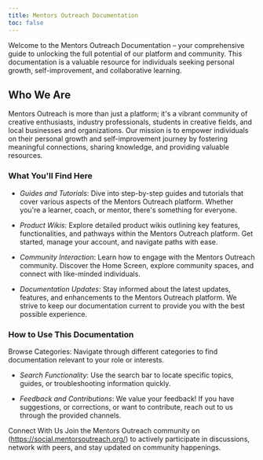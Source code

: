 ```yaml
---
title: Mentors Outreach Documentation
toc: false
---
```


Welcome to the Mentors Outreach Documentation – your comprehensive guide to unlocking the full potential of our platform and community. This documentation is a valuable resource for individuals seeking personal growth, self-improvement, and collaborative learning.

## Who We Are
Mentors Outreach is more than just a platform; it's a vibrant community of creative enthusiasts, industry professionals, students in creative fields, and local businesses and organizations. Our mission is to empower individuals on their personal growth and self-improvement journey by fostering meaningful connections, sharing knowledge, and providing valuable resources.

### What You'll Find Here
- *Guides and Tutorials*: Dive into step-by-step guides and tutorials that cover various aspects of the Mentors Outreach platform. Whether you're a learner, coach, or mentor, there's something for everyone.

- *Product Wikis*: Explore detailed product wikis outlining key features, functionalities, and pathways within the Mentors Outreach platform. Get started, manage your account, and navigate paths with ease.

- *Community Interaction*: Learn how to engage with the Mentors Outreach community. Discover the Home Screen, explore community spaces, and connect with like-minded individuals.

- *Documentation Updates*: Stay informed about the latest updates, features, and enhancements to the Mentors Outreach platform. We strive to keep our documentation current to provide you with the best possible experience.

### How to Use This Documentation
Browse Categories: Navigate through different categories to find documentation relevant to your role or interests.

- *Search Functionality*: Use the search bar to locate specific topics, guides, or troubleshooting information quickly.

- *Feedback and Contributions*: We value your feedback! If you have suggestions, or corrections, or want to contribute, reach out to us through the provided channels.

Connect With Us
Join the Mentors Outreach community on (https://social.mentorsoutreach.org/) to actively participate in discussions, network with peers, and stay updated on community happenings.
